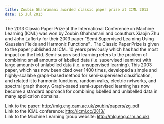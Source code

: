 ```yaml
---
title: Zoubin Ghahramani awarded classic paper prize at ICML 2013
date: 15 Jul 2013
---
```



The 2013 Classic Paper Prize at the International Conference on Machine Learning (ICML) was won by Zoubin Ghahramani and coauthors Xiaojin Zhu and John Lafferty for their 2003 paper “Semi-Supervised Learning Using Gaussian Fields and Harmonic Functions” . The Classic Paper Prize is given to the paper  published at ICML 10 years previously which has had the most impact on the field. Semi-supervised learning refers to the problem of combining small amounts of labelled data (i.e. supervised learning) with large amounts of unlabelled data (i.e. unsupervised learning).
This 2003 paper, which has now been cited over 1400 times, developed a simple and highly-scalable graph-based method for semi-supervised classification, and related it to harmonic functions, random walks, electric networks, and spectral graph theory. Graph-based semi-supervised learning has now become a standard approach for combining labelled and unlabelled data in many application domains.

Link to the paper: http://mlg.eng.cam.ac.uk/zoubin/papers/zgl.pdf <br>
Link to the ICML conference: http://icml.cc/2013/ <br>
Link to the Machine Learning group website: http://mlg.eng.cam.ac.uk/ <br>

